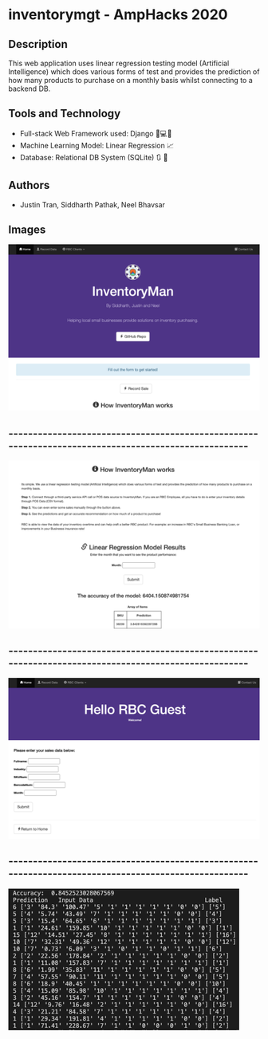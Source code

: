 # inventorymgt - AmpHacks 2020

## Description
This web application uses linear regression testing model (Artificial Intelligence) which does various forms of test and provides the prediction of how many products to purchase on a monthly basis whilst connecting to a backend DB.

## Tools and Technology
* Full-stack Web Framework used: Django 🐍💻😏
* Machine Learning Model: Linear Regression 📈
* Database: Relational DB System (SQLite) 🔃 🔧

## Authors
* Justin Tran, Siddharth Pathak, Neel Bhavsar

## Images
![Screenshot](InventoryMan.png)
##            ----------------------------------------------------------------------------------------------------
![Screenshot](SS2.png)
##            ----------------------------------------------------------------------------------------------------
![Screenshot](SS3.png)
##            ----------------------------------------------------------------------------------------------------
![Screenshot](LinearRegressionModel.png)




